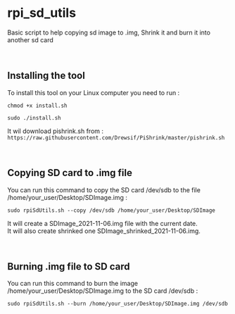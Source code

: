 # rpi_sd_utils
Basic script to help copying sd image to .img, Shrink it and burn it into another sd card


<br />

## Installing the tool

To install this tool on your Linux computer you need to run :

``chmod +x install.sh``

``sudo ./install.sh``

It wil download pishrink.sh from :
``https://raw.githubusercontent.com/Drewsif/PiShrink/master/pishrink.sh``

<br />

## Copying SD card to .img file

You can run this command to copy the SD card /dev/sdb to the file /home/your_user/Desktop/SDImage.img : 

``sudo rpiSdUtils.sh --copy /dev/sdb /home/your_user/Desktop/SDImage``

It will create a SDImage_2021-11-06.img file with the current date.\
It will also create shrinked one SDImage_shrinked_2021-11-06.img. 


<br />

## Burning .img file to SD card

You can run this command to burn the image /home/your_user/Desktop/SDImage.img to the SD card /dev/sdb : 

``sudo rpiSdUtils.sh --burn /home/your_user/Desktop/SDImage.img /dev/sdb``
